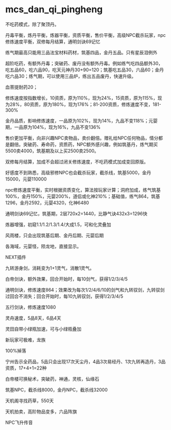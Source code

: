 # mcs_dan_qi_pingheng

不吃药模式，除了聚顶丹。

丹毒平衡，炼丹平衡，炼器平衡，资质平衡，售价平衡，高级NPC截杀玩家，npc修炼速度平衡，双修每月结算，通明剑诀69记忆

练气期最高只能用三品法宝材料药材，筑基四品，金丹五品。只有星辰泪例外

超阶吃药，有额外丹毒；突破药、废丹没有额外丹毒。例如练气吃四品额外30，吃五品60，吃六品90，吃天元神丹30+90=120；筑基吃五品30，六品60；金丹吃六品30；练气期，可以使用三品炉，练出五品废丹，快速升级。

血菩提耐药20；

修炼速度按指数增长，10资质，原为110%，现为24%，15资质，原为115%，现为28%，80资质，原为180%，现为176%；81-200资质，修炼速度不变，181-300%

金丹品质，影响修炼速度，一品原为102%，现为14%，九品不变118%；元婴期，一品原为104%，现为16%，九品不变136%

售价更加平衡，向非兴趣NPC卖物品，卖价翻倍。赠礼给NPC任何物品，情分都是翻倍。突破药、寿命药，资质药，NPC额外感兴趣，例如筑基丹，炼气期买5500卖4000，筑基期及以上买2500卖2500。

双修每月结算，加成不会超过闭关修炼速度，不吃药模式加成变回原版。

好感度不到熟悉，高级邪修NPC也会截杀玩家，截杀线，筑基5000，金丹15000，元婴110000

npc修炼速度平衡，实时根据资质变化，算法按玩家计算；洞府加成，练气筑基100%，金丹150%，元婴200%，道侣或化神210%；基础值，练气864，筑基1296，金丹2592，元婴4320，化神6480

通明剑诀69记忆，筑基期，2层720x2=1440，比静气诀432x3=1296快

炼器增强，初窥1.1/1.2/1.3/1.4/大成1.5，可和化灵叠加

风雨楼，只会出现筑基后期、金丹后期、元婴后期

各海域，元婴怪，陨龙地，直接显示。

NEXT插件

九转游身剑，消耗变为1+1灵气，消散1灵气。

白帝剑诀，额外效果，回合开始时，每10剑气，获得1/2/3/4/5

通明剑诀，修炼速度864；效果改为每次1/2/4/6/10的剑气和九转驭剑，九转驭剑过回合不消失；回合开始时，每10九转驭剑，获得1/2/3/4/5

五行剑诀，修炼速度1080

灵舟速度，5品8天，6品4天

灵田自带小绿瓶加速，可与小绿瓶叠加

新玩家可极难，龙族

100%掉落

宁州告示全药品，5品只会出现17次天尘丹，4品3次易经丹、1次九转再造丹，3品资质，17+4+1=22种

白帝楼可换秘术，突破药，神通，灵核，仙缘石

筑基NPC，截杀线8000，金丹NPC，截杀线32000

天机阁寻找药草，550天

天机拍卖，高阶物品变多，六品阵旗

NPC飞升传音